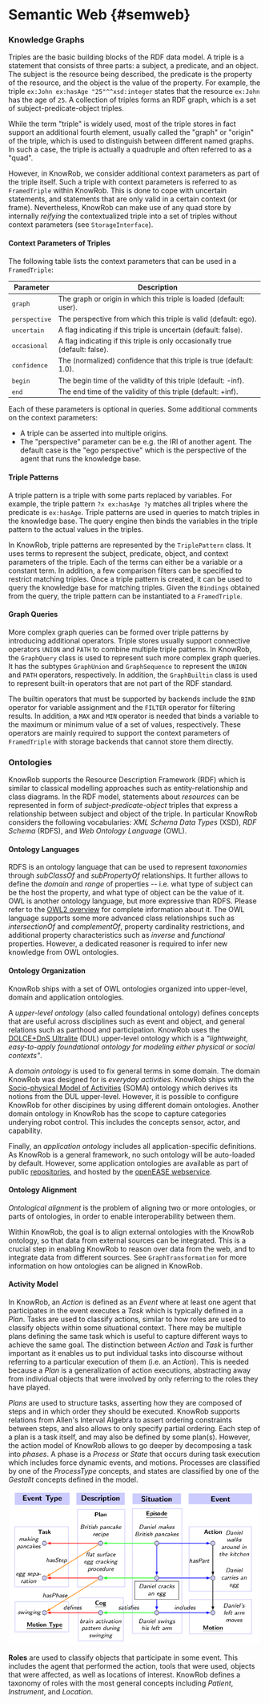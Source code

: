 Semantic Web {#semweb}
============

### Knowledge Graphs

Triples are the basic building blocks of the RDF data model.
A triple is a statement that consists of three parts: a subject, a predicate, and an object.
The subject is the resource being described, the predicate is the property of the resource,
and the object is the value of the property.
For example, the triple `ex:John ex:hasAge "25"^^xsd:integer` states that the resource
`ex:John` has the age of `25`.
A collection of triples forms an RDF graph, which is a set of subject-predicate-object triples.

While the term "triple" is widely used, most of the triple stores in fact support an additional
fourth element, usually called the "graph" or "origin" of the triple, which is used to distinguish
between different named graphs. In such a case, the triple is actually a quadruple and often
referred to as a "quad".

However, in KnowRob, we consider additional context parameters as part of the triple itself.
Such a triple with context parameters is referred to as `FramedTriple` within KnowRob.
This is done to cope with uncertain statements, and statements that are only valid in a certain context (or frame).
Nevertheless, KnowRob can make use of any quad store by internally *reifying* the contextualized triple
into a set of triples without context parameters (see `StorageInterface`).

#### Context Parameters of Triples

The following table lists the context parameters that can be used in a `FramedTriple`:

| Parameter     | Description                                                                  |
|---------------|------------------------------------------------------------------------------|
| `graph`       | The graph or origin in which this triple is loaded  (default: user).         |
| `perspective` | The perspective from which this triple is valid (default: ego).              |
| `uncertain`   | A flag indicating if this triple is uncertain (default: false).              |
| `occasional`  | A flag indicating if this triple is only occasionally true (default: false). |
| `confidence`  | The (normalized) confidence that this triple is true (default: 1.0).         |
| `begin`       | The begin time of the validity of this triple (default: -inf).               |
| `end`         | The end time of the validity of this triple (default: +inf).                 |

Each of these parameters is optional in queries.
Some additional comments on the context parameters:
- A triple can be asserted into multiple origins. 
- The "perspective" parameter can be e.g. the IRI of another agent.
The default case is the "ego perspective" which is the perspective of the agent that runs the knowledge base.

#### Triple Patterns

A triple pattern is a triple with some parts replaced by variables.
For example, the triple pattern `?x ex:hasAge ?y` matches all triples where the predicate is `ex:hasAge`.
Triple patterns are used in queries to match triples in the knowledge base.
The query engine then binds the variables in the triple pattern to the actual values in the triples.

In KnowRob, triple patterns are represented by the `TriplePattern` class.
It uses terms to represent the subject, predicate, object, and context parameters of the triple.
Each of the terms can either be a variable or a constant term.
In addition, a few comparison filters can be specified to restrict matching triples.
Once a triple pattern is created, it can be used to query the knowledge base for matching triples.
Given the `Bindings` obtained from the query, the triple pattern can be instantiated to a `FramedTriple`.

#### Graph Queries

More complex graph queries can be formed over triple patterns by introducing additional operators.
Triple stores usually support connective operators `UNION` and `PATH` to combine multiple triple patterns.
In KnowRob, the `GraphQuery` class is used to represent such more complex graph queries.
It has the subtypes `GraphUnion` and `GraphSequence` to represent the `UNION` and `PATH` operators, respectively.
In addition, the `GraphBuiltin` class is used to represent built-in operators that are not part of the RDF standard.

The builtin operators that must be supported by backends include the `BIND` operator for variable assignment and
the `FILTER` operator for filtering results. In addition, a `MAX` and `MIN` operator is needed that binds
a variable to the maximum or minimum value of a set of values, respectively.
These operators are mainly required to support the context parameters of `FramedTriple` with
storage backends that cannot store them directly.

### Ontologies

KnowRob supports the Resource Description Framework (RDF) which is similar to
classical modelling approaches such as entity-relationship and class diagrams.
In the RDF model, statements about *resources* can be represented
in form of *subject-predicate-object* triples that express a relationship
between subject and object of the triple.
In particular KnowRob considers the following vocabularies:
*XML Schema Data Types* (XSD), *RDF Schema* (RDFS), and *Web Ontology Language* (OWL).

#### Ontology Languages

RDFS is an ontology language that can be used to represent *taxonomies*
through *subClassOf* and *subPropertyOf* relationships.
It further allows to define the *domain* and *range* of properties --
i.e. what type of subject can be the host the property,
and what type of object can be the value of it.
OWL is another ontology language, but more expressive than RDFS.
Please refer to the [OWL2 overview](https://www.w3.org/TR/owl2-overview/) for
complete information about it.
The OWL language supports some more advanced class relationships such as
*intersectionOf* and *complementOf*, property cardinality restrictions,
and additional property characteristics such as *inverse* and *functional*
properties.
However, a dedicated reasoner is required to infer new knowledge from OWL ontologies.

#### Ontology Organization

KnowRob ships with a set of OWL ontologies organized
into upper-level, domain and application ontologies.

A *upper-level ontology* (also called foundational ontology) defines
concepts that are useful across disciplines such as event and object,
and general relations such as parthood and participation. 
KnowRob uses the [DOLCE+DnS Ultralite](http://ontologydesignpatterns.org/wiki/Ontology:DOLCE+DnS_Ultralite) (DUL) upper-level ontology which is a
*"lightweight, easy-to-apply foundational ontology for modeling either physical or social contexts"*. 

A *domain ontology* is used to fix general terms in some domain.
The domain KnowRob was designed for is *everyday activities*.
KnowRob ships with the
[Socio-physical Model of Activities](https://github.com/ease-crc/soma) (SOMA)
ontology which derives its notions from the DUL upper-level.
However, it is possible to configure KnowRob for other discipines by
using different domain ontologies.
Another domain ontology in KnowRob has the scope 
to capture categories underying robot control.
This includes the concepts sensor, actor, and capability.

Finally, an *application ontology* includes all application-specific definitions.
As KnowRob is a general framework, no such ontology will be auto-loaded by default.
However, some application ontologies are available as part of public
[repositories](https://github.com/knowrob/),
and hosted by the [openEASE webservice](http://www.open-ease.org/).

#### Ontology Alignment

*Ontological alignment* is
the problem of aligning two or more ontologies,
or parts of ontologies, in order to enable interoperability between them.

Within KnowRob, the goal is to align external ontologies with the KnowRob ontology,
so that data from external sources can be integrated.
This is a crucial step in enabling KnowRob to reason over data from the web,
and to integrate data from different sources.
See `GraphTransformation` for more information on how ontologies can be aligned in KnowRob.

#### Activity Model

In KnowRob, an *Action* is defined as an *Event* where at least one agent that participates in the
event executes a *Task* which is typically defined in a *Plan*. Tasks are used to classify actions,
similar to how roles are used to classify objects within some situational context.
There may be multiple plans defining the same task which is useful to capture different ways to
achieve the same goal. The distinction between *Action* and *Task* is further important as it
enables us to put individual tasks into discourse without referring to a particular execution of
them (i.e. an *Action*). This is needed because a *Plan* is a generalization of action executions,
abstracting away from individual objects that were involved by only referring to the roles they have played.

*Plans* are used to structure tasks, asserting how they are composed of steps and in
which order they should be executed. KnowRob supports relations from Allen's Interval
Algebra to assert ordering constraints between steps, and also allows to only specify
partial ordering. Each step of a plan is a task itself, and may also be defined by some plan(s).
However, the action model of KnowRob allows to go deeper by decomposing a task into *phases*.
A phase is a *Process* or *State* that occurs during task execution which includes force dynamic
events, and motions. Processes are classified by one of the *ProcessType* concepts, and states
are classified by one of the *Gestallt* concepts defined in the model.

<p align="center">
<img src="../../doc/img/plan.png" width="500">
</p>

**Roles** are used to classify objects that participate in some event.
This includes the agent that performed the action, tools that were used,
objects that were affected, as well as locations of interest.
KnowRob defines a taxonomy of roles with the most general concepts including
*Patient*, *Instrument*, and *Location*.

